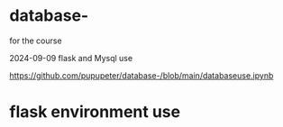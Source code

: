 # database-
for the course

2024-09-09 flask and Mysql use

https://github.com/pupupeter/database-/blob/main/databaseuse.ipynb
# flask environment use
